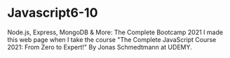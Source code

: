 # Javascript6-10

Node.js, Express, MongoDB & More: The Complete Bootcamp 2021
I made this web page when I take the course "The Complete JavaScript Course 2021: From Zero to Expert!"
By Jonas Schmedtmann at UDEMY.
